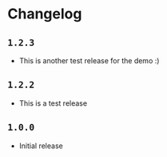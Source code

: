 # Changelog

## `1.2.3`

- This is another test release for the demo :)

## `1.2.2`

- This is a test release

## `1.0.0`

- Initial release
